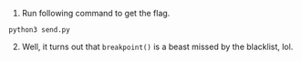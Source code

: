 1. Run following command to get the flag.

```python3 send.py```

2. Well, it turns out that ```breakpoint()``` is a beast missed by the blacklist, lol.
